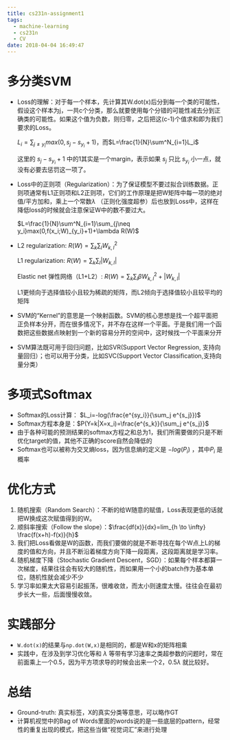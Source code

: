 ```yaml
---
title: cs231n-assignment1
tags:
  - machine-learning
  - cs231n
  - CV
date: 2018-04-04 16:49:47
---
```



# 多分类SVM

* Loss的理解：对于每一个样本，先计算其W.dot(x)后分到每一个类的可能性，假设这个样本为j，一共c个分类，那么就要使用每个分错的可能性减去分到正确类的可能性。如果这个值为负数，则归零，之后把这(c-1)个值求和即为我们要求的Loss。

  $L_i=\sum_{j\neq y_i}max(0,s_j-s_{y_i}+1)$，而$L=\frac{1}{N}\sum^N_{i=1}L_i$ 

  这里的 $s_j-s_{y_i}+1$ 中的1其实是一个margin，表示如果 $s_j$ 只比 $s_{y_i}$ 小一点，就没有必要去惩罚这一项了。

  <!-- more -->

* Loss中的正则项（Regularization）：为了保证模型不要过拟合训练数据。正则项通常有L1正则项和L2正则项，它们的工作原理是把W矩阵中每一项的绝对值/平方加和，乘上一个常数$\lambda$ （正则化强度超参）后也放到Loss中，这样在降低loss的时候就会注意保证W中的数不要过大。

  $L=\frac{1}{N}\sum^N_{i=1}\sum_{j\neq y_i}max(0,f(x_i;W)_{y_i}+1)+\lambda R(W)$ 

* L2 regularization: $R(W)=\sum_k \sum_l W_{k,l}^2$ 

  L1 regularization: $R(W)=\sum_k \sum_l |W_{k,l}|$ 

  Elastic net 弹性网络（L1+L2）: $R(W)=\sum_k\sum_l\beta W^2_{k,l}+|W_{k,l}|$ 

  L1更倾向于选择值较小且较为稀疏的矩阵，而L2倾向于选择值较小且较平均的矩阵

* SVM的“Kernel”的意思是一个映射函数。SVM的核心思想是找一个超平面把正负样本分开，而在很多情况下，并不存在这样一个平面。于是我们用一个函数把这些数据点映射到一个新的容易分开的空间中，这时候找一个平面来分开

* SVM算法既可用于回归问题，比如SVR(Support Vector Regression, 支持向量回归）；也可以用于分类，比如SVC(Support Vector Classification,支持向量分类）

# 多项式Softmax

* Softmax的Loss计算： $L_i=-log(\frac{e^{sy_i}}{\sum_j e^{s_j}})$ 
* Softmax方程本身是：$P(Y=k|X=x_i)=\frac{e^{s_k}}{\sum_j e^{s_j}}$ 
* 由于各种可能的预测结果的softmax方程之和总为1，我们所需要做的只是不断优化target的值，其他不正确的score自然会降低的
* Softmax也可以被称为交叉熵loss，因为信息熵的定义是 $-log(P_i)$ ，其中$P_i$ 是概率

# 优化方式

1. 随机搜索（Random Search）：不断的给W随意的赋值，Loss表现更低的话就把W换成这次赋值得到的W。
2. 顺斜率搜索（Follow the slope）：$\frac{df(x)}{dx}=lim_{h \to \infty} \frac{f(x+h)-f(x)}{h}$
3. 我们把Loss看做是W的函数，而我们要做的就是不断寻找在每个W点上L的梯度的值和方向，并且不断沿着梯度方向下降一段距离，这段距离就是学习率。
4. 随机梯度下降（Stochastic Gradient Descent，SGD）：如果每个样本都算一次梯度，结果往往会有较大的随机性，而如果用一个小的batch作为基本单位，随机性就会减少不少
5. 学习率如果太大容易引起振荡，很难收敛，而太小则速度太慢。往往会在最初步长大一些，后面慢慢收敛。

# 实践部分

- `W.dot(x)`的结果与`np.dot(W,x)`是相同的，都是W和x的矩阵相乘
- 实践中，在涉及到学习优化等和 $\lambda$ 等带有学习速率之类超参数的问题时，常在前面乘上一个0.5，因为平方项求导的时候会出来一个2，0.5$\lambda$ 就比较好。

# 总结

* Ground-truth: 真实标签，X的真实分类等意思，可以略作GT
* 计算机视觉中的Bag of Words里面的words说的是一些底层的pattern，经常性的重复出现的模式，把这些当做“视觉词汇”来进行处理